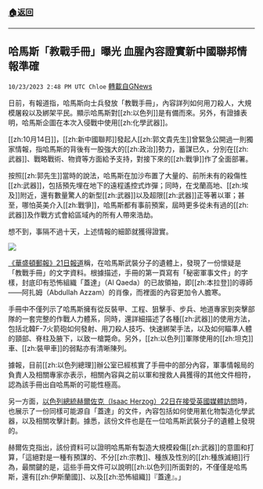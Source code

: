###  [:house:返回](README.md)
---


## 哈馬斯「教戰手冊」曝光  血腥內容證實新中國聯邦情報準確
`10/23/2023 2:48 PM UTC Chloe` [轉載自GNews](https://gnews.org/articles/1870387)

日前，有報道指，哈馬斯向士兵發放「教戰手冊」，內容詳列如何用刀殺人，大規模屠殺以及綁架平民。顯示哈馬斯對[[zh:以色列]]是有備而來。另外，有證據表明，哈馬斯企圖在本次入侵戰中使用[[zh:化學武器]]。


[[zh:10月14日]]，[[zh:新中國聯邦]]發起人[[zh:郭文貴先生]]曾緊急公開過一則獨家情報，指哈馬斯的背後有一股強大的[[zh:政治]]勢力，蓄謀已久，分別在[[zh:武器]]、戰略戰術、物資等方面給予支持，對接下來的[[zh:戰爭]]作了全面部署。

 
按照[[zh:郭先生]]當時的說法，哈馬斯在加沙布置了大量的、前所未有的殺傷性[[zh:武器]]，包括預先埋在地下的遠程遙控式炸彈；同時，在戈蘭高地、[[zh:埃及]]附近，還有數量驚人的新型[[zh:武器]]以及超限[[zh:武器]]正等著以軍；甚至，哪怕英美介入[[zh:戰爭]]，哈馬斯都有事前預案，屆時更多從未有過的[[zh:武器]]及作戰方式會給區域內的所有人帶來浩劫。


想不到，事隔不過十天，上述情報的細節就獲得證實。


![](ipfs://QmYoJ7Sah32E8iA6ueXGSBX1VSAxj7F3gTfb79V6KATqwM?.png)


[《華盛頓郵報》21日報道](https://www.washingtonpost.com/world/2023/10/21/hamas-documents-plans-israel-attack/)稱，在哈馬斯武裝分子的遺體上，發現了一份懷疑是「教戰手冊」的文字資料。根據描述，手冊的第一頁寫有「秘密軍事文件」的字樣，封底印有恐怖組織「蓋達」（Al Qaeda）的已故領袖，即[[zh:本拉登]]的導師——阿扎姆（Abdullah Azzam）的肖像，而裡面的內容更加令人膽寒。


手冊中不僅列示了哈馬斯擁有從反裝甲、工程、狙擊手、步兵、地道專家到突擊部隊的一套完整的作戰人力體系，同時，還詳細描述了各種[[zh:武器]]的使用方法，包括北韓F-7火箭砲如何發射、用刀殺人技巧、快速綁架手法，以及如何瞄準人體的頸部、脊柱及腋下，以致一槍斃命。另外，[[zh:以色列]]軍隊使用的[[zh:坦克]]車、[[zh:裝甲車]]的弱點亦有清晰陳列。

據報，目前[[zh:以色列總理]]辦公室已經核實了手冊中的部分內容，軍事情報局的負責人及相關專家亦表示，相關內容與之前以軍和搜救人員獲得的其他文件相符，認為該手冊出自哈馬斯的可能性極高。

另一方面，[以色列總統赫爾佐克（Isaac Herzog）22日在接受英國媒體訪問](https://nypost.com/2023/10/22/hamas-terrorists-found-carrying-instructions-for-deploying-cyanide-based-chemical-weapons-in-israelis-villages/)時，也展示了一份同樣可能源自「蓋達」的文件，內容包括如何使用氰化物製造化學武器，以及相關攻擊計劃。據悉，該份文件也是在一位哈馬斯武裝分子的遺體上發現的。

 赫爾佐克指出，該份資料可以證明哈馬斯有製造大規模殺傷[[zh:武器]]的意圖和打算，「這絕對是一種有預謀的、不分[[zh:宗教]]、種族及性別的[[zh:種族滅絕]]行為，最關鍵的是，這些手冊文件可以說明[[zh:以色列]]所面對的，不僅僅是哈馬斯，還有[[zh:伊斯蘭國]]、以及[[zh:恐怖組織]]『蓋達』。」
